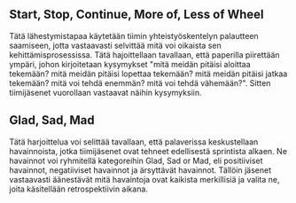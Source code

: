 ## Start, Stop, Continue, More of, Less of Wheel

Tätä lähestymistapaa käytetään tiimin yhteistyöskentelyn palautteen saamiseen, jotta vastaavasti selvittää mitä voi oikaista sen kehittämisprosessissa. Tätä hajoittellaan tavallaan, että paperilla piirettään ympäri, johon kirjoitetaan kysymykset "mitä meidän pitäisi aloittaa tekemään? mitä meidän pitäisi lopettaa tekemään? mitä meidän pitäisi jatkaa tekemään? mitä voi tehdä enemmän? mitä voi tehdä vähemään?". Sitten tiimijäsenet vuorollaan vastaavat näihin kysymyksiin. 


## Glad, Sad, Mad

Tätä harjoittelua voi selittää tavallaan, että palaverissa keskustellaan havainnoista, jotka tiimijäsenet ovat tehneet edellisestä sprintista alkaen. Ne havainnot voi ryhmitellä kategoreihin Glad, Sad or Mad, eli positiiviset havainnot, negatiiviset havainnot ja ärsyttävät havainnot. Tällöin jäsenet vastaavasti äänestävät mitä havaintoja ovat kaikista merkillisiä ja valita ne, joita käsitellään retrospektiivin aikana.